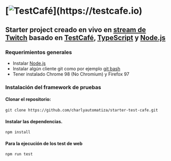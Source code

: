 # [![TestCafé](https://raw.githubusercontent.com/DevExpress/testcafe/master/media/testcafe-logo.svg?sanitize=true "https://testcafe.io")](https://testcafe.io)

## Starter project creado en vivo en [stream de Twitch](https://www.twitch.tv/charlyautomatiza) basado en [TestCafé](https://webdriver.io/), [TypeScript](https://www.typescriptlang.org/) y [Node.js](https://nodejs.org/en/)

### Requerimientos generales

- Instalar [Node.js](https://nodejs.org/es/download/)
- Instalar algún cliente git como por ejemplo [git bash](https://git-scm.com/downloads)
- Tener instalado Chrome 98 (No Chromium) y Firefox 97

### Instalación del framework de pruebas

#### **Clonar el repositorio:**

    git clone https://github.com/charlyautomatiza/starter-test-cafe.git

#### **Instalar las dependencias.**

    npm install

#### **Para la ejecución de los test de web**

    npm run test
